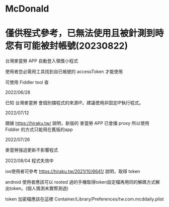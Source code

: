 # McDonald
# 僅供程式參考，已無法使用且被針測到時您有可能被封帳號(20230822)
<p>

台灣麥當勞 APP 自動登入領獎小程式<p>
使用者您必需用工具找到自已帳號的 accessToken 才能使用<p>
可使用 Fiddler tool 查<p>

  2022/06/28<p>
  已知 台灣麥當勞 會個別擋程式的來源IP。建議使用非固定IP執行程式。<p>
  
  2022/07/12<p>
  跟據 https://hiraku.tw/ 說明，新版的 麥當勞 APP 已會擋 proxy 所以使用 Fiddler 的方式只能用在舊版的app<p>
  
  2022/07/26<p>
  麥當勞強迫更新不影響程式<p>
  
  2022/08/04
  程式失效中  
    
    
  ios使用者可參考 https://hiraku.tw/2021/10/6641/ 說明，取得 token<p>
  android 使用者應該可以 rooted 過的手機取得token設定檔再用同的解碼方式解出token。(個人猜測未實際測過)<p>
  token 加密檔應該在這裡 Container/Library/Preferences/tw.com.mcddaily.plist<p>
  
  

